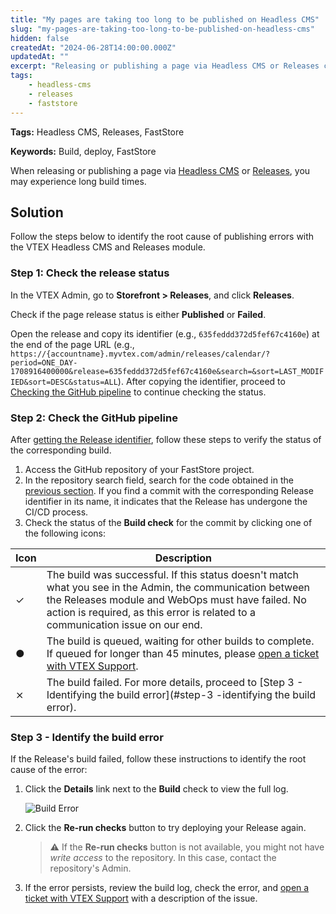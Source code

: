 ```yaml
---
title: "My pages are taking too long to be published on Headless CMS"
slug: "my-pages-are-taking-too-long-to-be-published-on-headless-cms"
hidden: false
createdAt: "2024-06-28T14:00:00.000Z"
updatedAt: ""
excerpt: "Releasing or publishing a page via Headless CMS or Releases can take a long build times"
tags:
    - headless-cms
    - releases
    - faststore
---
```


**Tags:** Headless CMS, Releases, FastStore

**Keywords:** Build, deploy, FastStore

When releasing or publishing a page via [Headless CMS](https://help.vtex.com/en/tutorial/headless-cms-overview--3U5gvhHdQL0jczYH8gjX09) or [Releases](https://help.vtex.com/en/tutorial/releases-module-beta--n2tN0WX5I6MJMbrJrS0Kb), you may experience long build times.

## Solution

Follow the steps below to identify the root cause of publishing errors with the VTEX Headless CMS and Releases module.

### Step 1: Check the release status

In the VTEX Admin, go to **Storefront > Releases**, and click **Releases**.

Check if the page release status is either **Published** or **Failed**.

Open the release and copy its identifier (e.g., `635feddd372d5fef67c4160e`) at the end of the page URL (e.g., `https://{accountname}.myvtex.com/admin/releases/calendar/?period=ONE_DAY-1708916400000&release=635feddd372d5fef67c4160e&search=&sort=LAST_MODIFIED&sort=DESC&status=ALL`). After copying the identifier, proceed to [Checking the GitHub pipeline](#step-2-checking-the-github-pipeline) to continue checking the status.

### Step 2: Check the GitHub pipeline

After [getting the Release identifier](#step-1-verifying-the-release-status), follow these steps to verify the status of the corresponding build.

1. Access the GitHub repository of your FastStore project.
2. In the repository search field, search for the code obtained in the [previous section](#step-1-verifying-the-release-status). If you find a commit with the corresponding Release identifier in its name, it indicates that the Release has undergone the CI/CD process.
3. Check the status of the **Build check** for the commit by clicking one of the following icons:

| Icon | Description |
| ---------- | ----------- |
| ✓ | The build was successful. If this status doesn't match what you see in the Admin, the communication between the Releases module and WebOps must have failed. No action is required, as this error is related to a communication issue on our end. |
| ● | The build is queued, waiting for other builds to complete. If queued for longer than 45 minutes, please [open a ticket with VTEX Support](https://help-tickets.vtex.com/smartlink/sso/login/zendesk). |
| ⨯ | The build failed. For more details, proceed to [Step 3 - Identifying the build error](#step-3 -identifying the build error). |

### Step 3 - Identify the build error

If the Release's build failed, follow these instructions to identify the root cause of the error:

1. Click the **Details** link next to the **Build** check to view the full log.

   ![Build Error](https://vtexhelp.vtexassets.com/assets/docs/src/build-error___13f243f0e4246cd103c904a4baaf3c72.png)

2. Click the **Re-run checks** button to try deploying your Release again.

    > ⚠️ If the **Re-run checks** button is not available, you might not have _write access_ to the repository. In this case, contact the repository's Admin.

3. If the error persists, review the build log, check the error, and [open a ticket with VTEX Support](https://help-tickets.vtex.com/smartlink/sso/login/zendesk) with a description of the issue.
